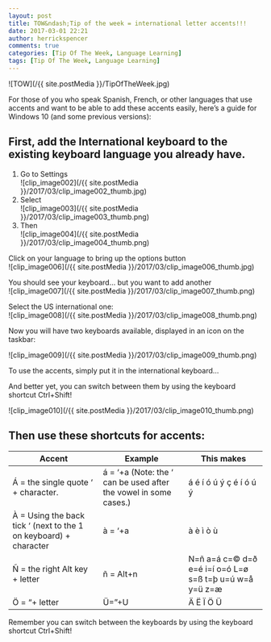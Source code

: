 ```yaml
---
layout: post
title: TOW&ndash;Tip of the week = international letter accents!!!
date: 2017-03-01 22:21
author: herrickspencer
comments: true
categories: [Tip Of The Week, Language Learning]
tags: [Tip Of The Week, Language Learning]
---
```

![TOW](/{{ site.postMedia }}/TipOfTheWeek.jpg)

For those of you who speak Spanish, French, or other languages that use accents and want to be able to add these accents easily, here’s a guide for Windows 10 (and some previous versions):

## First, add the International keyboard to the existing keyboard language you already have.

1. Go to Settings  
 ![clip_image002](/{{ site.postMedia }}/2017/03/clip_image002_thumb.jpg)
2. Select  
   ![clip_image003](/{{ site.postMedia }}/2017/03/clip_image003_thumb.png)
3. Then  
   ![clip_image004](/{{ site.postMedia }}/2017/03/clip_image004_thumb.png)

Click on your language to bring up the options button  
![clip_image006](/{{ site.postMedia }}/2017/03/clip_image006_thumb.jpg)

You should see your keyboard… but you want to add another  
![clip_image007](/{{ site.postMedia }}/2017/03/clip_image007_thumb.png)

Select the US international one:  
![clip_image008](/{{ site.postMedia }}/2017/03/clip_image008_thumb.png)

Now you will have two keyboards available, displayed in an icon on the taskbar:

![clip_image009](/{{ site.postMedia }}/2017/03/clip_image009_thumb.png)

To use the accents, simply put it in the international keyboard…

And better yet, you can switch between them by using the keyboard shortcut Ctrl+Shift!

![clip_image010](/{{ site.postMedia }}/2017/03/clip_image010_thumb.png)

## Then use these shortcuts for accents:

| Accent | Example | This makes |
|--------|---------|------------|
| Á = the single quote ‘ + character. | á = ‘+a (Note: the ‘ can be used after the vowel in some cases.) | á é í ó ú ý ç é í ó ú ý |
| À = Using the back tick ‘ (next to the 1 on keyboard) + character | à = ‘+a | à è ì ò ù |
| Ñ = the right Alt key + letter | ñ = Alt+n | N=ñ a=á c=© d=ð e=é i=í o=ó L=ø s=ß t=þ u=ú w=å y=ü z=æ |
| Ö = “+ letter | Ü=”+U | Ä Ë Ï Ö Ü |

Remember you can switch between the keyboards by using the keyboard shortcut Ctrl+Shift!
